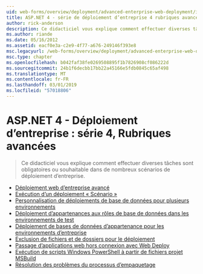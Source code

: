 ```yaml
---
uid: web-forms/overview/deployment/advanced-enterprise-web-deployment/index
title: ASP.NET 4 - série de déploiement d’entreprise 4 rubriques avancées | Microsoft Docs
author: rick-anderson
description: Ce didacticiel vous explique comment effectuer diverses tâches sont obligatoires ou souhaitable dans de nombreux scénarios de déploiement d’entreprise.
ms.author: riande
ms.date: 05/16/2012
ms.assetid: eacf0e3a-c2e9-4f77-a676-249146f393e8
msc.legacyurl: /web-forms/overview/deployment/advanced-enterprise-web-deployment
msc.type: chapter
ms.openlocfilehash: b042faf38fe0269508895f1b7826908cf086222d
ms.sourcegitcommit: 24b1f6decbb17bb22a45166e5fdb0845c65af498
ms.translationtype: MT
ms.contentlocale: fr-FR
ms.lasthandoff: 03/01/2019
ms.locfileid: "57018806"
---
```

<a name="aspnet-4---enterprise-deployment-series-4-advanced-topics"></a>ASP.NET 4 - Déploiement d’entreprise : série 4, Rubriques avancées
====================
> Ce didacticiel vous explique comment effectuer diverses tâches sont obligatoires ou souhaitable dans de nombreux scénarios de déploiement d’entreprise.


- [Déploiement web d’entreprise avancé](advanced-enterprise-web-deployment.md)
- [Exécution d’un déploiement « Scénario »](performing-a-what-if-deployment.md)
- [Personnalisation de déploiements de base de données pour plusieurs environnements](customizing-database-deployments-for-multiple-environments.md)
- [Déploiement d’appartenances aux rôles de base de données dans les environnements de test](deploying-database-role-memberships-to-test-environments.md)
- [Déploiement de bases de données d’appartenance pour les environnements d’entreprise](deploying-membership-databases-to-enterprise-environments.md)
- [Exclusion de fichiers et de dossiers pour le déploiement](excluding-files-and-folders-from-deployment.md)
- [Passage d’applications web hors connexion avec Web Deploy ](taking-web-applications-offline-with-web-deploy.md)
- [Exécution de scripts Windows PowerShell à partir de fichiers projet MSBuild](running-windows-powershell-scripts-from-msbuild-project-files.md)
- [Résolution des problèmes du processus d’empaquetage](troubleshooting-the-packaging-process.md)
